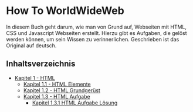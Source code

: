 # How To WorldWideWeb
In diesem Buch geht darum, wie man von Grund auf, Webseiten mit HTML, CSS und Javascript Webseiten erstellt. Hierzu gibt es Aufgaben, die gelöst werden können, um sein Wissen zu verinnerlichen. 
Geschrieben ist das Original auf deutsch.

## Inhaltsverzeichnis
- [Kapitel 1 - HTML](./html/Kapitel%201%20-%20HTML.md)
  - [Kapitel 1.1 - HTML Elemente](./html/Kapitel%201.1%20-%20HTML%20Elemente.md)
  - [Kapitel 1.2 - HTML Grundgerüst](./html/Kapitel%201.2%20-%20HTML%20Grundger%C3%BCst.md)
  - [Kapitel 1.3 - HTML Aufgabe](./html/Kapitel%201.3%20-%20HTML%20Aufgabe.md)
    - [Kapitel 1.3.1 HTML Aufgabe Lösung](./html/Kapitel%201.3.1%20-%20HTML%20Aufgabe%20L%C3%B6sung.md)
    